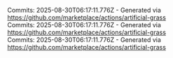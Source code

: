 Commits: 2025-08-30T06:17:11.776Z - Generated via https://github.com/marketplace/actions/artificial-grass
<br>
Commits: 2025-08-30T06:17:11.776Z - Generated via https://github.com/marketplace/actions/artificial-grass
<br>
Commits: 2025-08-30T06:17:11.776Z - Generated via https://github.com/marketplace/actions/artificial-grass
<br>
